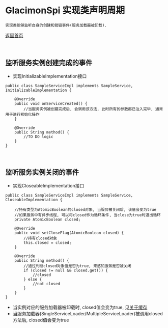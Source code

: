 # GlacimonSpi 实现类声明周期

```text
实现类能够监听自身的创建和销毁事件(服务加载器被卸载). 
```

[返回首页](https://github.com/shepherdviolet/glacimon/blob/master/docs/spi/index-cn.md)

<br>

## 监听服务实例创建完成的事件

* 实现InitializableImplementation接口

```text
public class SampleServiceImpl implements SampleService, InitializableImplementation {

    @Override
    public void onServiceCreated() {
        //当服务实例被创建完成后, 会调用该方法, 此时所有的参数都已注入完毕, 通常用于进行初始化操作
    }
    
    @Override
    public String method() {
        //TO DO logic
    }
}
```

<br>

## 监听服务实例关闭的事件

* 实现CloseableImplementation接口

```text
public class SampleServiceImpl implements SampleService, CloseableImplementation {

    //持有类型为AtomicBoolean的closed对象, 当服务被关闭后, 该值会变为true
    //如果服务中有异步线程, 可以将closed作为循环条件, 当close为true时退出循环
    private AtomicBoolean closed;
    
    @Override
    public void setCloseFlag(AtomicBoolean closed) {
        //持有closed对象
        this.closed = closed;
    }
    
    @Override
    public String method() {
        //通过判断closed对象值是否为true, 来感知服务是否被关闭
        if (closed != null && closed.get()) {
            //closed
        } else {
            //not closed
        }
    }
}
```

* 当实例对应的服务加载器被卸载时, closed值会变为true, 见[关于缓存](https://github.com/shepherdviolet/glacimon/blob/master/docs/spi/about-cache-cn.md)
* 当服务加载器(SingleServiceLoader/MultipleServiceLoader)被调用closed方法后, closed值会变为true
